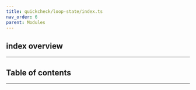 ```yaml
---
title: quickcheck/loop-state/index.ts
nav_order: 6
parent: Modules
---
```


## index overview

---

<h2 class="text-delta">Table of contents</h2>

---
